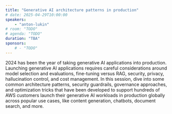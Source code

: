 ```yaml
---
title: "Generative AI architecture patterns in production"
# date: 2025-04-29T10:00:00
speakers:
    - "anton-lukin"
# room: "TODO"
# agenda: "TODO"
duration: "TBA"
sponsors:
    # - "TODO"
---
```


2024 has been the year of taking generative AI applications into production. Launching generative AI applications requires careful considerations around model selection and evaluations, fine-tuning versus RAG, security, privacy, hallucination control, and cost management. In this session, dive into some common architecture patterns, security guardrails, governance approaches, and optimization tricks that have been developed to support hundreds of AWS customers launch their generative AI workloads in production globally across popular use cases, like content generation, chatbots, document search, and more.
